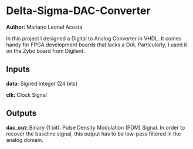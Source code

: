 # Delta-Sigma-DAC-Converter

**Author:** Mariano Leonel Acosta

In this project I designed a Digital to Analog Converter in VHDL. It comes handy for FPGA development boards that lacks a D/A. Particularly, I used it on the Zybo board from Digilent. 

## Inputs
**data:** Signed integer (24 bits)

**clk:** Clock Signal

## Outputs
**dac_out:** Binary (1 bit). Pulse Density Modulation (PDM) Signal. In order to recover the baseline signal, this output has to be low-pass filtered in the analog domain.  
